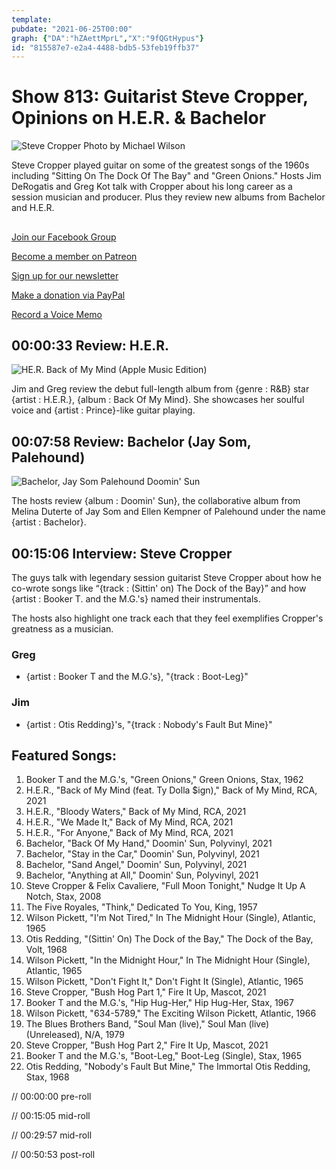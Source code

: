 ```yaml
---
template: 
pubdate: "2021-06-25T00:00"
graph: {"DA":"hZAettMprL","X":"9fQGtHypus"}
id: "815587e7-e2a4-4488-bdb5-53feb19ffb37"
---
```






# Show 813: Guitarist Steve Cropper, Opinions on H.E.R. & Bachelor

![Steve Cropper Photo by Michael Wilson](https://static.soundopinions.org/images/2021/steve_cropper_credit_michael-wilson4.jpeg)

Steve Cropper played guitar on some of the greatest songs of the 1960s including "Sitting On The Dock Of The Bay" and "Green Onions." Hosts Jim DeRogatis and Greg Kot talk with Cropper about his long career as a session musician and producer. Plus they review new albums from Bachelor and H.E.R. 



## 

[Join our Facebook Group](https://bit.ly/3sivr9T)

[Become a member on Patreon](https://bit.ly/3slWZvc)

[Sign up for our newsletter](https://bit.ly/3eEvRnG)

[Make a donation via PayPal](https://bit.ly/3dmt9lU)

[Record a Voice Memo](https://bit.ly/2RyD5Ah)



## 00:00:33 Review: H.E.R.

![HE.R. Back of My Mind (Apple Music Edition)](https://static.soundopinions.org/assets/813/X12.jpg)

Jim and Greg review the debut full-length album from {genre : R&B} star {artist : H.E.R.}, {album : Back Of My Mind}. She showcases her soulful voice and {artist : Prince}-like guitar playing.



## 00:07:58 Review: Bachelor (Jay Som, Palehound)

![Bachelor, Jay Som  Palehound Doomin' Sun](https://static.soundopinions.org/assets/813/DA1.jpg)

The hosts review {album : Doomin' Sun}, the collaborative album from Melina Duterte of Jay Som and Ellen Kempner of Palehound under the name {artist : Bachelor}.



## 00:15:06 Interview: Steve Cropper

The guys talk with legendary session guitarist Steve Cropper about how he co-wrote songs like “{track : (Sittin' on) The Dock of the Bay}” and how {artist : Booker T. and the M.G.'s} named their instrumentals.

The hosts also highlight one track each that they feel exemplifies Cropper's greatness as a musician.


### Greg

- {artist : Booker T and the M.G.'s}, "{track : Boot-Leg}"


### Jim

- {artist : Otis Redding}'s, "{track : Nobody's Fault But Mine}"



## Featured Songs:

1. Booker T and the M.G.'s, "Green Onions," Green Onions, Stax, 1962
2. H.E.R., "Back of My Mind (feat. Ty Dolla $ign)," Back of My Mind, RCA, 2021
3. H.E.R., "Bloody Waters," Back of My Mind, RCA, 2021
4. H.E.R., "We Made It," Back of My Mind, RCA, 2021
5. H.E.R., "For Anyone," Back of My Mind, RCA, 2021
6. Bachelor, "Back Of My Hand," Doomin' Sun, Polyvinyl, 2021
7. Bachelor, "Stay in the Car," Doomin' Sun, Polyvinyl, 2021
8. Bachelor, "Sand Angel," Doomin' Sun, Polyvinyl, 2021
9. Bachelor, "Anything at All," Doomin' Sun, Polyvinyl, 2021
10. Steve Cropper & Felix Cavaliere, "Full Moon Tonight," Nudge It Up A Notch, Stax, 2008
11. The Five Royales, "Think," Dedicated To You, King, 1957
12. Wilson Pickett, "I'm Not Tired," In The Midnight Hour (Single), Atlantic, 1965
13. Otis Redding, "(Sittin' On) The Dock of the Bay," The Dock of the Bay, Volt, 1968
14. Wilson Pickett, "In the Midnight Hour," In The Midnight Hour (Single), Atlantic, 1965
15. Wilson Pickett, "Don't Fight It," Don't Fight It (Single), Atlantic, 1965
16. Steve Cropper, "Bush Hog Part 1," Fire It Up, Mascot, 2021
17. Booker T and the M.G.'s, "Hip Hug-Her," Hip Hug-Her, Stax, 1967
18. Wilson Pickett, "634-5789," The Exciting Wilson Pickett, Atlantic, 1966
19. The Blues Brothers Band, "Soul Man (live)," Soul Man (live) (Unreleased), N/A, 1979
20. Steve Cropper, "Bush Hog Part 2," Fire It Up, Mascot, 2021
21. Booker T and the M.G.'s, "Boot-Leg," Boot-Leg (Single), Stax, 1965
22. Otis Redding, "Nobody's Fault But Mine," The Immortal Otis Redding, Stax, 1968

// 00:00:00 pre-roll

// 00:15:05 mid-roll

// 00:29:57 mid-roll

// 00:50:53 post-roll